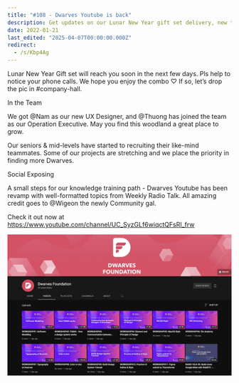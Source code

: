 ```yaml
---
title: "#108 - Dwarves Youtube is back"
description: Get updates on our Lunar New Year gift set delivery, new team members, recruitment, and explore our revamped Dwarves YouTube channel for knowledge training.
date: 2022-01-21
last_edited: "2025-04-07T00:00:00.000Z"
redirect:
  - /s/Kbp4Ag
---
```


Lunar New Year Gift set will reach you soon in the next few days. Pls help to notice your phone calls. We hope you enjoy the combo ♡ If so, let’s drop the pic in #company-hall.

In the Team

We got @Nam as our new UX Designer, and @Thuong has joined the team as our Operation Executive. May you find this woodland a great place to grow.

Our seniors & mid-levels have started to recruiting their like-mind teammates. Some of our projects are stretching and we place the priority in finding more Dwarves.

Social Exposing

A small steps for our knowledge training path - Dwarves Youtube has been revamp with well-formatted topics from Weekly Radio Talk. All amazing credit goes to @Wigeon the newly Community gal.

Check it out now at <https://www.youtube.com/channel/UC_SyzGLf6wiqctQFsRI_frw>

![](assets/notion-image-1744007390080-cy16l.webp)
